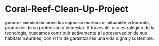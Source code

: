 # Coral-Reef-Clean-Up-Project
generar conciencia sobre las especies marinas en situación vulnerable, promoviendo su protección y bienestar. A través del uso estratégico de la tecnología, buscamos contribuir activamente a la preservación de sus hábitats naturales, con el fin de garantizarles una vida digna y sostenible.
